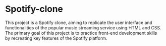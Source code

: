 # Spotify-clone

This project is a Spotify clone, aiming to replicate the user interface and functionalities of the popular music streaming service using HTML and CSS. The primary goal of this project is to practice front-end development skills by recreating key features of the Spotify platform.
